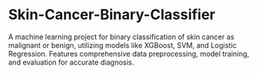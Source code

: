 # Skin-Cancer-Binary-Classifier
A machine learning project for binary classification of skin cancer as malignant or benign, utilizing models like XGBoost, SVM, and Logistic Regression. Features comprehensive data preprocessing, model training, and evaluation for accurate diagnosis.
